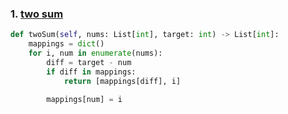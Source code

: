 ### 1. [two sum](https://leetcode-cn.com/problems/two-sum/)
```py
def twoSum(self, nums: List[int], target: int) -> List[int]:
    mappings = dict()
    for i, num in enumerate(nums):
        diff = target - num
        if diff in mappings:
            return [mappings[diff], i]

        mappings[num] = i
```
